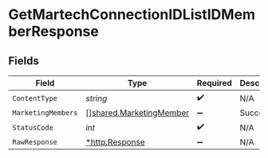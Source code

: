 # GetMartechConnectionIDListIDMemberResponse


## Fields

| Field                                                              | Type                                                               | Required                                                           | Description                                                        |
| ------------------------------------------------------------------ | ------------------------------------------------------------------ | ------------------------------------------------------------------ | ------------------------------------------------------------------ |
| `ContentType`                                                      | *string*                                                           | :heavy_check_mark:                                                 | N/A                                                                |
| `MarketingMembers`                                                 | [][shared.MarketingMember](../../models/shared/marketingmember.md) | :heavy_minus_sign:                                                 | Successful                                                         |
| `StatusCode`                                                       | *int*                                                              | :heavy_check_mark:                                                 | N/A                                                                |
| `RawResponse`                                                      | [*http.Response](https://pkg.go.dev/net/http#Response)             | :heavy_minus_sign:                                                 | N/A                                                                |